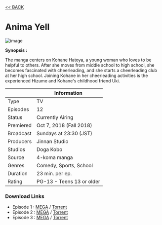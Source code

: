 [<< BACK](http://hikarusubbing.github.io/)

# **Anima Yell**

![image](https://myanimelist.cdn-dena.com/images/anime/1051/93862l.jpg)

**Synopsis :**

The manga centers on Kohane Hatoya, a young woman who loves to be helpful to others. After she moves from middle school to high school, she becomes fascinated with cheerleading, and she starts a cheerleading club at her high school. Joining Kohane in her cheerleading activities is the experienced Hizume and Kohane's childhood friend Uki.

||Information|
|---|---|
|Type|TV|
|Episodes|12|
|Status|Currently Airing|
|Premiered|Oct 7, 2018 (Fall 2018)|
|Broadcast|Sundays at 23:30 (JST)|
|Producers|Jinnan Studio|
|Studios|Doga Kobo|
|Source|4-koma manga|
|Genres|Comedy, Sports, School|
|Duration|23 min. per ep.|
|Rating|PG-13 - Teens 13 or older|



### __Download Links__
- Episode 1 : [MEGA](https://mega.nz/#!41BmUa7C!1HTKSMoH0WSOKO2_nJPmXc7ShSnjKNqJgWOmHR9cqGk) / [Torrent](https://nyaa.si/view/1083167)
- Episode 2 : [MEGA](https://mega.nz/#!wsZCnYCL!0Yu2yZHiAonliV1vIZB7oF3tzdESRKpDk2Nk7Qy1lCc) / [Torrent](https://nyaa.si/view/1084881)
- Episode 3 : [MEGA](https://mega.nz/#!QgoXQK5Y!P6X1PSS6GzMFTKEEcVzBgUEYiQD1moKUR7Z9aglQfsI) / [Torrent](https://nyaa.si/view/1087157)
